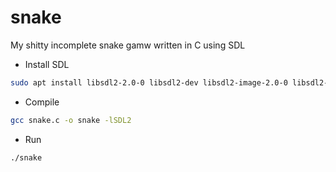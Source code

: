 # snake
My shitty incomplete snake gamw written in C using SDL 

* Install SDL
```bash
sudo apt install libsdl2-2.0-0 libsdl2-dev libsdl2-image-2.0-0 libsdl2-image-dev
```

* Compile 
```bash
gcc snake.c -o snake -lSDL2
```
* Run
```bash
./snake
```
